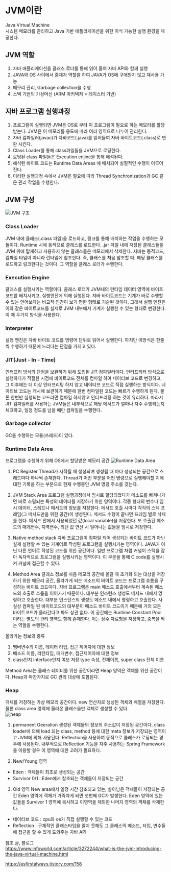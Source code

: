 # JVM이란
Java Virtual Machine   
시스템 메모리를 관리하고 Java 기반 애플리케이션을 위한 이식 가능한 실행 환경을 제공한다.

## JVM 역할
1. 자바 애플리케이션을 클래스 로더를 통해 읽어 들여 자바 API와 함께 실행
2. JAVA와 OS 사이에서 중재자 역할을 하여 JAVA가 OS에 구애받지 않고 재사용 가능
3. 메모리 관리, Garbage collection을 수행
4. 스택 기반의 가상머신 (ARM 아키텍처 = 레지스터 기반) 

## 자바 프로그램 실행과정
1. 프로그램이 실행되면 JVM은 OS로 부터 이 프로그램이 필요로 하는 메모리를 할당 받는다. JVM은 이 메모리를 용도에 따라 여러 영역으로 나누어 관리한다.
2. 자바 컴파일러(javac)가 자바코드(.java)를 읽어들여 자바 바이트코드(.class)로 변환 시킨다.
3. Class Loader를 통해 class파일들을 JVM으로 로딩한다.
4. 로딩된 class 파일들은 Execution enjine을 통해 해석된다.
5. 해석된 바이트 코드는 Runtime Data Areas 에 배치되어 실질적인 수행이 이루어진다.
6. 이러한 실행과정 속에서 JVM은 필요에 따라 Thread Synchronization과 GC 같은 관리 작업을 수행한다.

## JVM 구성
![JVM 구조](https://user-images.githubusercontent.com/89080095/171982544-76ac06b9-6a69-45d6-a5ff-23d3cbc9ca81.PNG)
### Class Loader
JVM 내에 클래스(.class 파일)을 로드하고, 링크를 통해 배치하는 작업을 수행하는 모듈이다. Runtime 시에 동적으로 클래스를 로드한다. .jar 파일 내에 저장된 클래스들을 JVM 위에 탑재하고 사용하지 않는 클래스들은 메모리에서 삭제한다. 자바는 동적코드, 컴파일 타임이 아니라 런타임에 참조한다. 즉, 클래스를 처음 참조할 때, 해당 클래스를 로드하고 링크한다는 것이다. 그 역할을 클래스 로더가 수행한다.

### Execution Engine
클래스를 실행시키는 역할이다. 클래스 로더가 JVM내의 런타임 데이터 영역에 바이트 코드를 배치시키고, 실행엔진에 의해 실행된다. 자바 바이트코드는 기계가 바로 수행할 수 있는 언어보다는 비교적 인간이 보기 편한 형태로 기술된 것이다. 그래서 실행 엔진은 이와 같은 바이트코드를 실제로 JVM 내부에서 기계가 실행한 수 있는 형태로 변경한다. 이 때 두가지 방식을 사용한다.

### Interpreter
실행 엔진은 자바 바이트 코드를 명령어 단위로 읽어서 실행한다. 하지만 이방식은 한줄 씩 수행하기 때문에 느리다는 단점을 가지고 있다.

### JIT(Just - In - Time)
인터프리 방식의 단점을 보완하기 위해 도입된 JIT 컴파일러이다. 인터프리터 방식으로 실행하다가 적절한 시점에 바이트코드 전체를 컴파일 하여 네이티브 코드로 변경하고, 그 이후에는 더 이상 인터프리팅 하지 않고 네이티브 코드로 직접 실행하는 방식이다. 네이티브 코드는 캐시에 보관하기 때문에 한번 컴파일된 코드는 빠르기 수행하게 된다. 물론 한번만 실행되는 코드라면 컴파일 하지않고 인터프리팅 하는 것이 유리하다. 따라서 JIT 컴파일러를 사용하는 JVM들은 내부적으로 해당 메서드가 얼마나 자주 수행되는지 체크하고, 일정 정도를 넘을 때만 컴파일을 수행한다.

### Garbage collector
GC를 수행하는 모듈(쓰레드)이 있다.

### Runtime Data Area
프로그램을 수행하기 위해 OS에서 할당받은 메모리 공간
![Runtime Data Area](https://user-images.githubusercontent.com/89080095/171982602-64d5a47e-b70e-4b17-931a-70c5948ee28d.PNG)

1. PC Register
Thread가 시작될 때 생성되며 생성될 때 마다 생성되는 공간으로 스레드마다 하나씩 존재한다. Thread가 어떤 부분을 어떤 명령으로 실행해야할 지에 대한 기록을 하는 부분으로 현재 수행중인 JVM 명령 주소를 갖는다.

2. JVM Stack Area
프로그램 실행과정에서 임시로 할당되었다가 메소드를 빠져나가면 바로 소멸되는 특성의 데이터를 저장하기 위한 영역이다. 각종 형태의 변수나 임시 데이터, 스레드나 메서드의 정보를 저장한다. 메서드 호출 시마다 각각의 스택 프레임(그 메서드만을 위한 공간)이 생성된다. 메서드 수행이 끝나면 프레임 별로 삭제를 한다. 메서드 안에서 사용되었던 값(local variable)을 저장한다. 또 호출된 메소드의 매개변수, 지역변수, 리턴 값 연산 시 일어나는 값들을 임시로 저장한다.

3. Native method stack
자바 프로그램이 컴파일 되어 생성되는 바이트 코드가 아닌 실제 실행할 수 있는 기계어로 작성된 프로그램을 실행시키는 영역이다. JAVA가 아닌 다른 언어로 작성된 코드를 위한 공간이다. 일반 프로그램 처럼 커널이 스택을 잡아 독자적으로 프로그램을 실행시키는 영역이다. 이 부분을 통해 C code를 실행시켜 커널에 접근할 수 있다.

4. Method Area
클래스 정보를 처음 메모리 공간에 올릴 때 초기화 되는 대상을 저장하기 위한 메모리 공간, 올라가게 되는 메소드의 바이트 코드는 프로그램 흐름을 구성하는 바이트 코드이다. 자바 프로그램은 main 메소드 호출에서부터 계속된 메소드의 호출로 흐름을 이어가기 때문이다. 대부분 인스턴스 생성도 메서드 내에서 명령하고 호출한다. 대부분 인스턴스의 생성도 메소드 내에서 명령하고 호출한다. 사실상 컴파일 된 바이트코드의 대부분이 메소드 바이트 코드이기 때문에 거의 모든 바이트코드가 올라간다고 봐도 상관 없다. 이 공간에는 Runtime Constant Pool 이라는 별도의 관리 영역도 함께 존재한다. 이는 상수 자료형을 저장하고, 중복을 막는 역할을 수행한다.   
   
올라가는 정보의 종류
1. 멤버변수의 이름, 데이터 타입, 접근 제어자에 대한 정보
2. 메소드 이름, 리턴타입, 매개변수, 접근제어자에 대한 정보
3. class인지 interface인지 여보 저장 type 속성, 전체이름, super class 전체 이름

   
Method Area는 클래스 데이터를 위한 공간이라면 Heap 영역은 객체를 위한 공간이다.
Heap과 마찬가지로 GC 관리 대상에 포함된다.

### Heap
객체를 저장하는 가상 메모리 공간이다. new 연산자로 생성된 객체와 배열을 저장한다. 물론 class area 영역에 올라온 클래스들만 객체로 생성할 수 있다.   
![heap](https://user-images.githubusercontent.com/89080095/171983240-707fc0c0-8fc7-4f16-8c8b-98295f48c298.PNG)

1. permanent Geeration
생성된 객체들의 정보의 주소값이 저장된 공간이다. class loader에 의해 load 되는 class, method 등에 대한 meta 정보가 저장되는 영역이고 JVM에 의해 사용된다. Reflection을 사용하여 동적으로 클래스가 로딩되는 경우에 사용된다. 내부적으로 Reflection 기능을 자주 사용하는 Spring Framework를 이용할 경우 이 영역에 대한 고려가 필요하다.

2. New/Young 영역
- Eden : 객체들이 최초로 생성되는 공간
- Survivor 0/1 : Eden에서 참조되는 객체들이 저장되는 공간

3. Old 영역
New araa에서 일정 시간 참조되고 있는, 살아남은 객체들이 저장되는 공간 Eden 영역에 객체가 가즉차게 되면 첫번째 GC가 발생한다. Eden 영역에 있는 값들을 Survivor 1 영역에 복사하고 이영역을 제외한 나머지 영역의 객체를 삭제한다.


* 네이티브 코드 : cpu와 os가 직접 실행할 수 있는 코드
* Reflection : 구체적인 클래스타입을 알지 못해도 그 클래스의 메소드, 타입, 변수들에 접근을 할 수 있게 도와주는 자바 API
   
참조 글, 블로그     
https://www.infoworld.com/article/3272244/what-is-the-jvm-introducing-the-java-virtual-machine.html

https://asfirstalways.tistory.com/158










